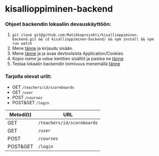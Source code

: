 # kisallioppiminen-backend

### Ohjeet backendin lokaaliin devauskäyttöön:
1. `git clone git@github.com:Matikkaprojekti/kisallioppiminen-backend.git && cd kisallioppiminen-backend/ && npm install && npm run watch`
2. Mene [tänne](https://ohtukisalli.github.io/) ja kirjaudu sisään.
2. Mene [tänne](https://pure-inlet-98383.herokuapp.com/) ja ja avaa devtoolsista Application/Cookies
5. Kopio _name_ ja _value_ kenttien sisällöt ja pastea ne [tänne](http://localhost:8080)
6. Testaa lokaalin backendin toimivuus menemällä [tänne](http://localhost:8080/user)

### Tarjolla olevat urlit:
- GET `/teachers/id/scoreboards`
- GET `/user`
- POST `/courses`
- POST&GET `/login` 

| Metodi(t) | URL                       |
| --------| --------------------------- |
| GET     | `/teachers/id/scoreboards`  |
| GET     | `/user`                     |
| POST    | `/courses`                  |
| POST&GET| `/login`                    |
